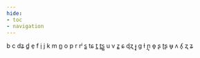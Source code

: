 ```yaml
---
hide:
- toc
- navigation
---
```

b
c
dʑ
d̻
e̠
f
i̠
j
k
m
n̻
o
p
r
rʲ
s̻
tɕ
t̻
t̻s̪̻
u
v
z̻
ɕ
ɖʐ
ɟ̟
ɡ
ɫ
ɲ̟
ɵ̟
ʂ
ʈʂ
ʉ̟
ʌ
ʎ̟
ʐ
ʑ
